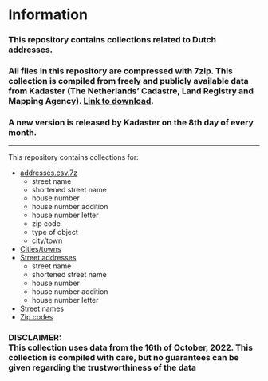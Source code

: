 # Information  
### This repository contains collections related to Dutch addresses.  
### All files in this repository are compressed with 7zip. This collection is compiled from freely and publicly available data from Kadaster (The Netherlands’ Cadastre, Land Registry and Mapping Agency).  [Link to download](https://www.kadaster.nl/-/kosteloze-download-bag-2.0-extract).  
### A new version is released by Kadaster on the 8th day of every month.
---
This repository contains collections for:
- [addresses.csv.7z](https://github.com/TomKleine/dutch-addresses/blob/main/collections/addresses.csv.7z)
  - street name
  - shortened street name
  - house number
  - house number addition
  - house number letter
  - zip code
  - type of object
  - city/town
- [Cities/towns](https://github.com/TomKleine/dutch-addresses/blob/main/collections/cities.txt.7z)
- [Street addresses](https://github.com/TomKleine/dutch-addresses/blob/main/collections/street-addresses.csv.7z)
  - street name
  - shortened street name
  - house number
  - house number addition
  - house number letter
- [Street names](https://github.com/TomKleine/dutch-addresses/blob/main/collections/streetnames.txt.7z)
- [Zip codes](https://github.com/TomKleine/dutch-addresses/blob/main/collections/zipcodes.txt.7z)  

### **DISCLAIMER:<br>This collection uses data from the 16th of October, 2022. This collection is compiled with care, but no guarantees can be given regarding the trustworthiness of the data** 
